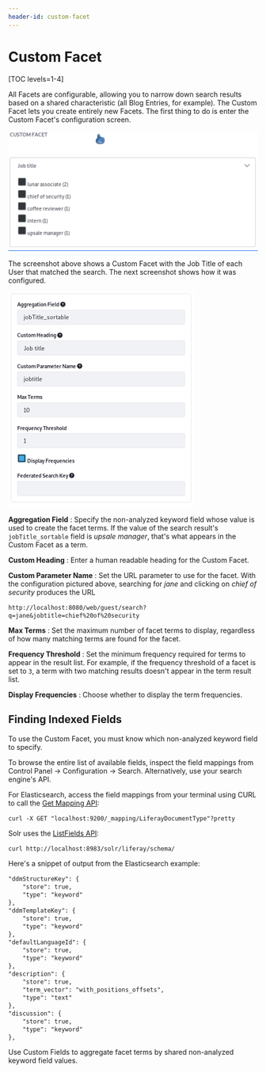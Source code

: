 ```yaml
---
header-id: custom-facet
---
```


# Custom Facet

[TOC levels=1-4]

All Facets are configurable, allowing you to narrow down search results based on
a shared characteristic (all Blog Entries, for example). The Custom Facet lets
you create entirely new Facets. The first thing to do is enter the Custom
Facet's configuration screen.

![Figure 1: Custom Facets must be configured first.](../../../images/search-custom-facet-jobtitle.png)

The screenshot above shows a Custom Facet with the Job Title of each User that
matched the search. The next screenshot shows how it was configured.

![Figure 2: Configure a Custom Facet in no time.](../../../images/search-custom-facet-config.png)

**Aggregation Field**
: Specify the non-analyzed keyword field whose value is used to create the facet
terms. If the value of the search result's `jobTitle_sortable` field is _upsale
manager_, that's what appears in the Custom Facet as a term.

**Custom Heading**
: Enter a human readable heading for the Custom Facet. 

**Custom Parameter Name**
: Set the URL parameter to use for the facet. With the configuration pictured
above, searching for *jane* and clicking on _chief of security_ produces the URL

    http://localhost:8080/web/guest/search?q=jane&jobtitle=chief%20of%20security

**Max Terms**
: Set the maximum number of facet terms to display, regardless of how
many matching terms are found for the facet.

**Frequency Threshold**
: Set the minimum frequency required for terms to appear in the result list. For
example, if the frequency threshold of a facet is set to `3`, a term with two
matching results doesn't appear in the term result list.

**Display Frequencies**
: Choose whether to display the term frequencies.

## Finding Indexed Fields

To use the Custom Facet, you must know which non-analyzed keyword field to
specify. 

To browse the entire list of available fields, inspect the field mappings from
Control Panel &rarr; Configuration &rarr; Search. Alternatively, use your search
engine's API. 

For Elasticsearch, access the field mappings from your terminal using CURL to
call the [Get Mapping API](https://www.elastic.co/guide/en/elasticsearch/reference/6.8/indices-get-mapping.html):

    curl -X GET "localhost:9200/_mapping/LiferayDocumentType"?pretty

Solr uses the [ListFields API](https://lucene.apache.org/solr/guide/6_6/schema-api.html#SchemaAPI-ListFields):

    curl http://localhost:8983/solr/liferay/schema/

Here's a snippet of output from the Elasticsearch example:

    "ddmStructureKey": {
        "store": true,
        "type": "keyword"
    },
    "ddmTemplateKey": {
        "store": true,
        "type": "keyword"
    },
    "defaultLanguageId": {
        "store": true,
        "type": "keyword"
    },
    "description": {
        "store": true,
        "term_vector": "with_positions_offsets",
        "type": "text"
    },
    "discussion": {
        "store": true,
        "type": "keyword"
    },

Use Custom Fields to aggregate facet terms by shared non-analyzed keyword
field values.

